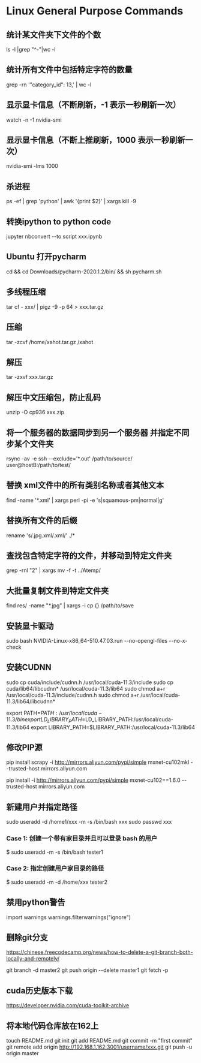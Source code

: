 # Linux General Purpose Commands

## 统计某文件夹下文件的个数
ls -l |grep "^-"|wc -l

## 统计所有文件中包括特定字符的数量
grep -rn '"category_id": 13,' | wc -l

## 显示显卡信息（不断刷新，-1 表示一秒刷新一次）
watch -n -1 nvidia-smi

## 显示显卡信息（不断上推刷新，1000 表示一秒刷新一次）
nvidia-smi -lms 1000

## 杀进程
ps -ef | grep 'python' | awk '{print $2}' | xargs kill -9

## 转换ipython to python code
jupyter nbconvert --to script xxx.ipynb

## Ubuntu 打开pycharm
cd && cd Downloads/pycharm-2020.1.2/bin/ && sh pycharm.sh

## 多线程压缩
tar cf - xxx/ | pigz -9 -p 64 > xxx.tar.gz

## 压缩
tar -zcvf /home/xahot.tar.gz /xahot
## 解压
tar -zxvf xxx.tar.gz

## 解压中文压缩包，防止乱码
unzip -O cp936 xxx.zip

## 将一个服务器的数据同步到另一个服务器 并指定不同步某个文件夹
rsync -av -e ssh --exclude='*.out' /path/to/source/ user@hostB:/path/to/test/

## 替换 xml文件中的所有类别名称或者其他文本
find -name '*.xml' | xargs perl -pi -e 's|<name>squamous-pm</name>|<name>normal</name>|g'

## 替换所有文件的后缀
rename 's/\.jpg.xml/.xml/' ./*

## 查找包含特定字符的文件，并移动到特定文件夹
grep -rnl "<ymax>2</ymax>" | xargs mv -f -t ../Atemp/

## 大批量复制文件到特定文件夹
find res/ -name "*.jpg" | xargs -i cp {} /path/to/save

## 安装显卡驱动
sudo bash NVIDIA-Linux-x86_64-510.47.03.run  --no-opengl-files --no-x-check

## 安装CUDNN
sudo cp cuda/include/cudnn.h /usr/local/cuda-11.3/include
sudo cp cuda/lib64/libcudnn* /usr/local/cuda-11.3/lib64
sudo chmod a+r /usr/local/cuda-11.3/include/cudnn.h 
sudo chmod a+r /usr/local/cuda-11.3/lib64/libcudnn*

export PATH=$PATH:/usr/local/cuda-11.3/bin
export LD_LIBRARY_PATH=$LD_LIBRARY_PATH:/usr/local/cuda-11.3/lib64
export LIBRARY_PATH=$LIBRARY_PATH:/usr/local/cuda-11.3/lib64

## 修改PIP源
pip install scrapy -i http://mirrors.aliyun.com/pypi/simple mxnet-cu102mkl  --trusted-host mirrors.aliyun.com

pip install  -i http://mirrors.aliyun.com/pypi/simple  mxnet-cu102==1.6.0 --trusted-host mirrors.aliyun.com

## 新建用户并指定路径
sudo useradd  -d  /home1/xxx -m -s  /bin/bash  xxx
sudo passwd xxx

### Case 1: 创建一个带有家目录并且可以登录 bash 的用户
$ sudo useradd -m -s /bin/bash tester1
### Case 2: 指定创建用户家目录的路径
$ sudo useradd -m -d /home/xxx tester2


## 禁用python警告
import warnings
warnings.filterwarnings("ignore")


## 删除git分支
https://chinese.freecodecamp.org/news/how-to-delete-a-git-branch-both-locally-and-remotely/

git branch -d master2
git push origin --delete master1
git fetch -p

## cuda历史版本下载
https://developer.nvidia.com/cuda-toolkit-archive


## 将本地代码仓库放在162上
touch README.md
git init
git add README.md
git commit -m "first commit"
git remote add origin http://192.168.1.162:3001/username/xxx.git
git push -u origin master